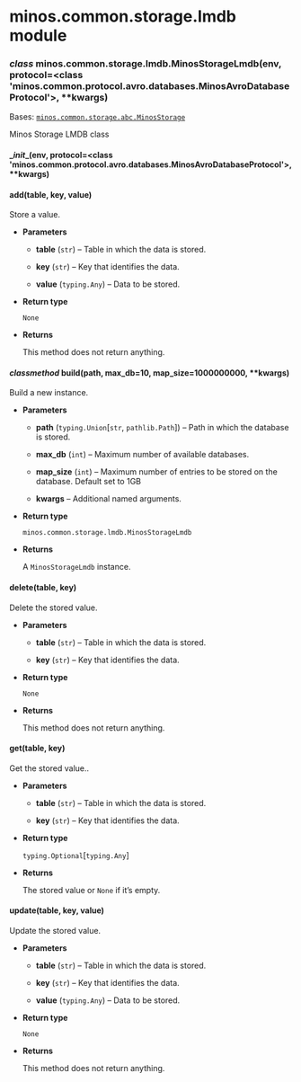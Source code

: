 # minos.common.storage.lmdb module


### _class_ minos.common.storage.lmdb.MinosStorageLmdb(env, protocol=<class 'minos.common.protocol.avro.databases.MinosAvroDatabaseProtocol'>, \*\*kwargs)
Bases: [`minos.common.storage.abc.MinosStorage`](minos.common.storage.abc.md#minos.common.storage.abc.MinosStorage)

Minos Storage LMDB class


#### \__init__(env, protocol=<class 'minos.common.protocol.avro.databases.MinosAvroDatabaseProtocol'>, \*\*kwargs)

#### add(table, key, value)
Store a value.


* **Parameters**

    
    * **table** (`str`) – Table in which the data is stored.


    * **key** (`str`) – Key that identifies the data.


    * **value** (`typing.Any`) – Data to be stored.



* **Return type**

    `None`



* **Returns**

    This method does not return anything.



#### _classmethod_ build(path, max_db=10, map_size=1000000000, \*\*kwargs)
Build a new instance.


* **Parameters**

    
    * **path** (`typing.Union`[`str`, `pathlib.Path`]) – Path in which the database is stored.


    * **max_db** (`int`) – Maximum number of available databases.


    * **map_size** (`int`) – Maximum number of entries to be stored on the database. Default set to 1GB


    * **kwargs** – Additional named arguments.



* **Return type**

    `minos.common.storage.lmdb.MinosStorageLmdb`



* **Returns**

    A `MinosStorageLmdb` instance.



#### delete(table, key)
Delete the stored value.


* **Parameters**

    
    * **table** (`str`) – Table in which the data is stored.


    * **key** (`str`) – Key that identifies the data.



* **Return type**

    `None`



* **Returns**

    This method does not return anything.



#### get(table, key)
Get the stored value..


* **Parameters**

    
    * **table** (`str`) – Table in which the data is stored.


    * **key** (`str`) – Key that identifies the data.



* **Return type**

    `typing.Optional`[`typing.Any`]



* **Returns**

    The stored value or `None` if it’s empty.



#### update(table, key, value)
Update the stored value.


* **Parameters**

    
    * **table** (`str`) – Table in which the data is stored.


    * **key** (`str`) – Key that identifies the data.


    * **value** (`typing.Any`) – Data to be stored.



* **Return type**

    `None`



* **Returns**

    This method does not return anything.
